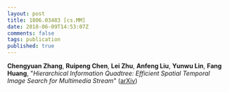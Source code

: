 ```yaml
---
layout: post
title: 1806.03483 [cs.MM]
date: 2018-06-09T14:53:07Z
comments: false
tags: publication
published: true
---
```


<b>Chengyuan Zhang</b>, <b>Ruipeng Chen</b>, <b>Lei Zhu</b>, <b>Anfeng Liu</b>, <b>Yunwu Lin</b>, <b>Fang Huang</b>, "<i>Hierarchical Information Quadtree: Efficient Spatial Temporal Image  Search for Multimedia Stream</i>" ([arXiv](http://arxiv.org/abs/1806.03483v1))
